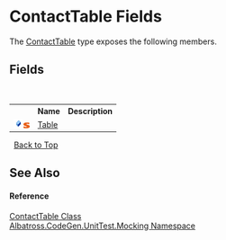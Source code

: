 # ContactTable Fields
 

The <a href="F1FE54A6">ContactTable</a> type exposes the following members.


## Fields
&nbsp;<table><tr><th></th><th>Name</th><th>Description</th></tr><tr><td>![Public field](media/pubfield.gif "Public field")![Static member](media/static.gif "Static member")</td><td><a href="20DF3C98">Table</a></td><td /></tr></table>&nbsp;
<a href="#contacttable-fields">Back to Top</a>

## See Also


#### Reference
<a href="F1FE54A6">ContactTable Class</a><br /><a href="2F2D61B8">Albatross.CodeGen.UnitTest.Mocking Namespace</a><br />